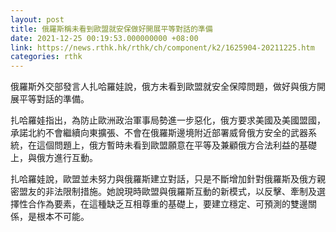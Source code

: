 ```yaml
---
layout: post
title: 俄羅斯稱未看到歐盟就安保做好開展平等對話的準備
date: 2021-12-25 00:19:53.000000000 +08:00
link: https://news.rthk.hk/rthk/ch/component/k2/1625904-20211225.htm
categories: rthk
---
```


俄羅斯外交部發言人扎哈羅娃說，俄方未看到歐盟就安全保障問題，做好與俄方開展平等對話的準備。

扎哈羅娃指出，為防止歐洲政治軍事局勢進一步惡化，俄方要求美國及美國盟國，承諾北約不會繼續向東擴張、不會在俄羅斯邊境附近部署威脅俄方安全的武器系統，在這個問題上，俄方暫時未看到歐盟願意在平等及兼顧俄方合法利益的基礎上，與俄方進行互動。

扎哈羅娃說，歐盟並未努力與俄羅斯建立對話，只是不斷增加針對俄羅斯及俄方親密盟友的非法限制措施。她說現時歐盟與俄羅斯互動的新模式，以反擊、牽制及選擇性合作為要素，在這種缺乏互相尊重的基礎上，要建立穩定、可預測的雙邊關係，是根本不可能。
